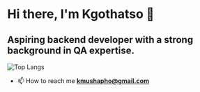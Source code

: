 # Hi there, I'm Kgothatso 👋

## Aspiring backend developer with a strong background in QA expertise.

![Top Langs](https://github-readme-stats.vercel.app/api/top-langs/?username=kmushapho)


- 📫 How to reach me **kmushapho@gmail.com**

<!--
**kmushapho/kmushapho** is a ✨ _special_ ✨ repository because its `README.md` (this file) appears on your GitHub profile.

Here are some ideas to get you started:

- 🔭 I’m currently working on ...
- 🌱 I’m currently learning ...
- 👯 I’m looking to collaborate on ...
- 🤔 I’m looking for help with ...
- 💬 Ask me about ...
- 📫 How to reach me: ...
- 😄 Pronouns: ...
- ⚡ Fun fact: ...
-->
